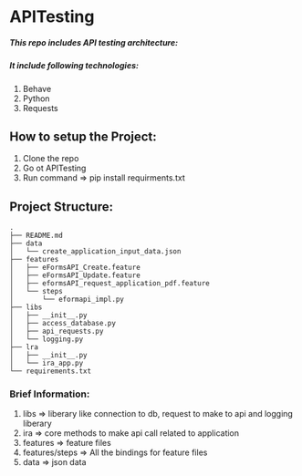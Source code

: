 # APITesting

##### This repo includes API testing architecture:
##### It include following technologies:
1. Behave
2. Python
3. Requests

## How to setup the Project:
1. Clone the repo
2. Go ot APITesting
3. Run command => pip install requirments.txt

## Project Structure:
```
.
├── README.md
├── data
│   └── create_application_input_data.json
├── features
│   ├── eFormsAPI_Create.feature
│   ├── eFormsAPI_Update.feature
│   ├── eformsAPI_request_application_pdf.feature
│   └── steps
│       └── eformapi_impl.py
├── libs
│   ├── __init__.py
│   ├── access_database.py
│   ├── api_requests.py
│   └── logging.py
├── lra
│   ├── __init__.py
│   └── ira_app.py
└── requirements.txt
```
### Brief Information:
1. libs => liberary like connection to db, request to make to api and logging liberary
2. ira => core methods to make api call related to application
3. features => feature files
4. features/steps => All the bindings for feature files
5. data => json data
